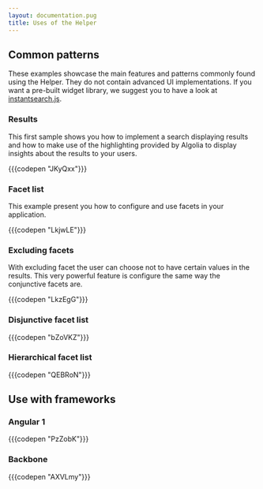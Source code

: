 ```yaml
---
layout: documentation.pug
title: Uses of the Helper
---
```


## Common patterns

These examples showcase the main features and patterns commonly found
using the Helper. They do not contain advanced UI implementations.
If you want a pre-built widget library, we suggest you to have a look at
[instantsearch.js](https://community.algolia.com/instantsearch.js/).

### Results

This first sample shows you how to implement a search displaying results
and how to make use of the highlighting provided by Algolia to display
insights about the results to your users.

{{{codepen "JKyQxx"}}}

### Facet list

This example present you how to configure and use facets in your
application.

{{{codepen "LkjwLE"}}}

### Excluding facets

With excluding facet the user can choose not to have certain values
in the results. This very powerful feature is configure the same way
the conjunctive facets are.

{{{codepen "LkzEgG"}}}

### Disjunctive facet list

{{{codepen "bZoVKZ"}}}

### Hierarchical facet list

{{{codepen "QEBRoN"}}}

## Use with frameworks

### Angular 1

{{{codepen "PzZobK"}}}

### Backbone

{{{codepen "AXVLmy"}}}
